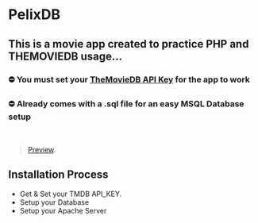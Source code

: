 # PelixDB
## This is a movie app created to practice PHP and THEMOVIEDB usage...

### ⛔ You must set your <a href="https://www.themoviedb.org/documentation/api" target="_blank">TheMovieDB API Key</a> for the app to work
### ⛔ Already comes with a .sql file for an easy MSQL Database setup
</br>

<blockquote class="imgur-embed-pub" lang="en" data-id="a/3iORjmJ" ><a href="https://imgur.com/a/NTppX4V" target="_blank">Preview</a>.</blockquote>

## Installation Process
- Get & Set your TMDB API_KEY.
- Setup your Database
- Setup your Apache Server
